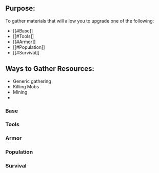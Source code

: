 ## Purpose:
To gather materials that will allow you to upgrade one of the following:
- [[#Base]]
- [[#Tools]]
- [[#Armor]]
- [[#Population]]
- [[#Survival]]

## Ways to Gather Resources:
- Generic gathering
- Killing Mobs
- Mining
- 

### Base

### Tools

### Armor

### Population

### Survival




